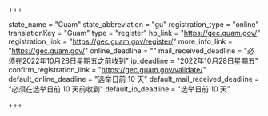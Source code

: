 +++

state_name = "Guam"
state_abbreviation = "gu"
registration_type = "online"
translationKey = "Guam"
type = "register"
hp_link = "https://gec.guam.gov/"
registration_link = "https://gec.guam.gov/register/"
more_info_link = "https://gec.guam.gov/"
online_deadline = ""
mail_received_deadline = "必须在2022年10月28日星期五之前收到"
ip_deadline = "2022年10月28日星期五"
confirm_registration_link = "https://gec.guam.gov/validate/"
default_online_deadline = "选举日前 10 天"
default_mail_received_deadline = "必须在选举日前 10 天前收到"
default_ip_deadline = "选举日前 10 天"

+++